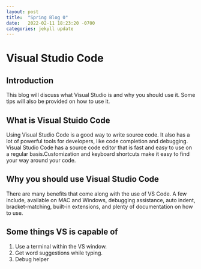 ```yaml
---
layout: post
title:  "Spring Blog 0"
date:   2022-02-11 18:23:20 -0700
categories: jekyll update
---
```

# Visual Studio Code
 
## Introduction
This blog will discuss what Visual Studio is and why you should use it. Some tips will also be provided on how to use it.

## What is Visual Stuido Code
Using Visual Studio Code is a good way to write source code. It also has a lot of powerful tools for developers, like code completion and debugging. Visual Studio Code has a source code editor that is fast and easy to use on a regular basis.Customization and keyboard shortcuts make it easy to find your way around your code.

## Why you should use Visual Studio Code
There are many benefits that come along with the use of VS Code. A few include, available on MAC and Windows, debugging assistance, auto indent, bracket-matching, built-in extensions, and plenty of documentation on how to use. 

## Some things VS is capable of 
1) Use a terminal within the VS window. 
2) Get word suggestions while typing.
3) Debug helper 